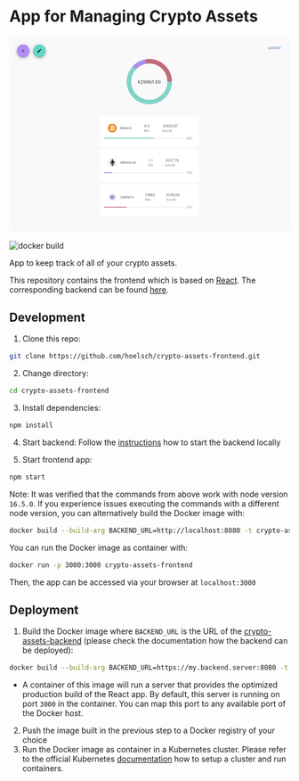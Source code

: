 # App for Managing Crypto Assets

<p align="center">
  <img src=./screenshot.png />
</p>

![docker build](https://github.com/hoelsch/crypto-assets-frontend/actions/workflows/docker-image.yml/badge.svg)

App to keep track of all of your crypto assets.

This repository contains the frontend which is based on [React](https://reactjs.org/). The corresponding backend can be found [here](https://github.com/hoelsch/crypto-assets-backend).

## Development

1. Clone this repo:
```sh
git clone https://github.com/hoelsch/crypto-assets-frontend.git
```
2. Change directory:
```sh
cd crypto-assets-frontend
```
3. Install dependencies:
```sh
npm install
```
4. Start backend:
Follow the [instructions](https://github.com/hoelsch/crypto-assets-backend#how-to-start-backend-locally) how to start the backend locally

6. Start frontend app:
```sh
npm start
```
Note: It was verified that the commands from above work with node version `16.5.0`. If you experience issues executing the commands with a different node version, you can alternatively build the Docker image with:
```sh
docker build --build-arg BACKEND_URL=http://localhost:8080 -t crypto-assets-frontend .
```
You can run the Docker image as container with:
```sh
docker run -p 3000:3000 crypto-assets-frontend
```
Then, the app can be accessed via your browser at `localhost:3000`
## Deployment

1. Build the Docker image where `BACKEND_URL` is the URL of the [crypto-assets-backend](https://github.com/hoelsch/crypto-assets-backend) (please check the documentation how the backend can be deployed):
```sh
docker build --build-arg BACKEND_URL=https://my.backend.server:8080 -t crypto-assets-frontend .
```
- A container of this image will run a server that provides the optimized production build of the React app. By default, this server is running on port `3000` in the container. You can map this port to any available port of the Docker host.

2. Push the image built in the previous step to a Docker registry of your choice
3. Run the Docker image as container in a Kubernetes cluster. Please refer to the official Kubernetes [documentation](https://kubernetes.io/docs/home/) how to setup a cluster and run containers.
